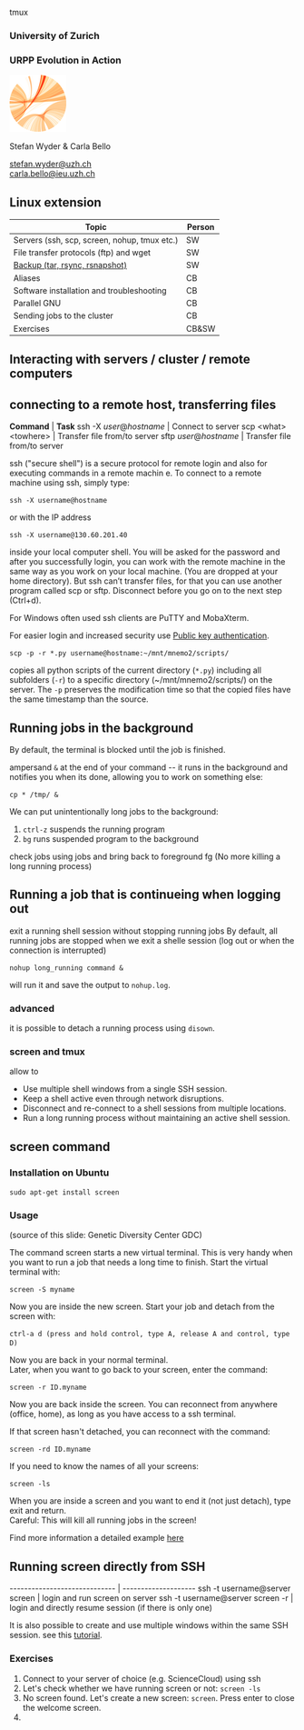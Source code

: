 tmux


### University of Zurich
### URPP Evolution in Action
![URPP logo](Logo_URPP_kl2.png)

Stefan Wyder & Carla Bello

stefan.wyder@uzh.ch  
carla.bello@ieu.uzh.ch


## Linux extension


Topic             | Person 
----------------- | --------------------------
Servers (ssh, scp, screen, nohup, tmux etc.) | SW
File transfer protocols (ftp) and wget | SW
[Backup (tar, rsync, rsnapshot)](Backup.md) | SW
Aliases | CB
Software installation and troubleshooting | CB
Parallel GNU | CB
Sending jobs to the cluster | CB
Exercises | CB&SW


## Interacting with servers / cluster / remote computers

## connecting to a remote host, transferring files

**Command** | **Task**
ssh -X *user*@*hostname* | Connect to server
scp \<what\> \<towhere\> | Transfer file from/to server
sftp *user*@*hostname* | Transfer file from/to server

ssh ("secure shell") is a secure protocol for remote login and also for executing commands in a remote machin
e. To connect to a remote machine using ssh, simply type:
```
ssh -X username@hostname
```
or with the IP address
```
ssh -X username@130.60.201.40
```
inside your local computer shell. You will be asked for the password and after you successfully login, 
you can work with the remote machine in the same way as you work on your local machine. (You are dropped at your home directory). But ssh can’t transfer files, for that you can use another program called scp or sftp. Disconnect before you go on to the next step (Ctrl+d).  
  
For Windows often used ssh clients are PuTTY and MobaXterm.  

For easier login and increased security use [Public key authentication](https://help.ubuntu.com/community/SSH/OpenSSH/Keys).  

```
scp -p -r *.py username@hostname:~/mnt/mnemo2/scripts/
```
copies all python scripts of the current directory (`*.py`) including all subfolders (`-r`) to a specific directory (~/mnt/mnemo2/scripts/) on the server.
The `-p` preserves the modification time so that the copied files have the same timestamp than the source.

## Running jobs in the background

By default, the terminal is blocked until the job is finished.

ampersand `&` at the end of your command -- it runs in the background and notifies you when its done, allowing you to work on something else:
```
cp * /tmp/ &
```

We can put unintentionally long jobs to the background:  

1. `ctrl-z` suspends the running program
2. `bg` runs suspended program to the background


check jobs using jobs and bring back to foreground fg (No more killing a long running process)


## Running a job that is continueing when logging out

exit a running shell session without stopping running jobs
By default, all running jobs are stopped when we exit a shelle session (log out or when the connection is interrupted)
```
nohup long_running command &
```
will run it and save the output to `nohup.log`.  

### advanced
  
it is possible to detach a running process using `disown`.


### screen and tmux

allow to

- Use multiple shell windows from a single SSH session.  
- Keep a shell active even through network disruptions.
- Disconnect and re-connect to a shell sessions from multiple locations.
- Run a long running process without maintaining an active shell session.


## screen command

### Installation on Ubuntu

```
sudo apt-get install screen
```

### Usage

(source of this slide: Genetic Diversity Center GDC)  

The command screen starts a new virtual terminal. This is very handy when you want to run a job that needs a long time to finish. Start the virtual terminal with:  
```
screen -S myname
```
Now you are inside the new screen. Start your job and detach from the screen with:  
```
ctrl-a d (press and hold control, type A, release A and control, type D)
```
Now you are back in your normal terminal.  
Later, when you want to go back to your screen, enter the command:  
```
screen -r ID.myname
```
Now you are back inside the screen. You can reconnect from anywhere (office, home), as long as you have access to a ssh terminal.  
  
If that screen hasn't detached, you can reconnect with the command:
```
screen -rd ID.myname
```
  
If you need to know the names of all your screens:
```
screen -ls
```
When you are inside a screen and you want to end it (not just detach), type exit and return.  
Careful: This will kill all running jobs in the screen!  

Find more information a detailed example [here](https://www.rackaid.com/blog/linux-screen-tutorial-and-how-to/)


## Running screen directly from SSH

----------------------------- | --------------------
ssh -t username@server screen | login and run screen on server
ssh -t username@server screen -r | login and directly resume session (if there is only one)


It is also possible to create and use multiple windows within the same SSH session. see this [tutorial](https://hostpresto.com/community/tutorials/how-to-use-screen-on-linux/).



### Exercises

1. Connect to your server of choice (e.g. ScienceCloud) using ssh
2. Let's check whether we have running screen or not: `screen -ls`
3. No screen found. Let's create a new screen: `screen`. Press enter to close the welcome screen.
4. 
